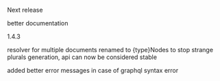 
Next release

better documentation

<!--[bump]-->
1.4.3

resolver for multiple documents renamed to {type}Nodes to stop strange plurals generation, api can now be considered stable

added better error messages in case of graphql syntax error